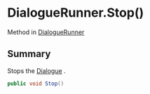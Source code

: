 # DialogueRunner.Stop()

Method in [DialogueRunner](api/csharp/yarn.unity.dialoguerunner.md)

## Summary


Stops the  <a href="yarn.unity.dialoguerunner.dialogue.md">Dialogue</a> .


```csharp
public void Stop()
```

